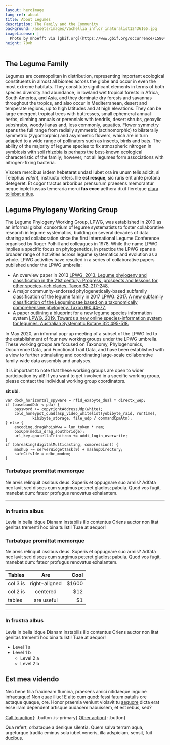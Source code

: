 ```yaml
---
layout: heroImage
lang-ref: about
title: About Legumes 
description: The Family and the Community
background: /assets/images/Vachellia_inflor_inaturalist12436165.jpg
imageLicense: |
  Photo by mhoefft via [gbif.org](https://www.gbif.org/occurrence/1580487687)
height: 70vh
---
```


## The Legume Family

Legumes are cosmopolitan in distribution, representing important ecological constituents in almost all biomes across the globe and occur in even the most extreme habitats. They constitute significant elements in terms of both species diversity and abundance, in lowland wet tropical forests in Africa, South America, and Asia, and they dominate dry forests and savannas throughout the tropics, and also occur in Mediterranean, desert and temperate regions, up to high latitudes and at high elevations. They can be large emergent tropical trees with buttresses, small ephemeral annual herbs, climbing annuals or perennials with tendrils, desert shrubs, geoxylic subshrubs, woody lianas and, less commonly, aquatics. Flower symmetry spans the full range from radially symmetric (actinomorphic) to bilaterally symmetric (zygomorphic) and asymmetric flowers, which are in turn adapted to a wide range of pollinators such as insects, birds and bats. The ability of the majority of legume species to fix atmospheric nitrogen in symbiosis with soil rhizobia is perhaps the best-known ecological characteristic of the family; however, not all legumes form associations with nitrogen-fixing bacteria.

Viscera mercibus isdem hebetarat undas! Iubet ora ire unum telis adicit, si
Telephus *valent*, instructo refers. Ille **est resque**, sic ruris erit ante
profana detegeret. Et cogor tractus arboribus prensurum praesens memorantur
neque inplet iussus temeraria merui **fas ecce** aethera dixit fieretque [plura
tollebat altius](http://virgineusque.net/est.html).

## Legume Phylogeny Working Group

 The Legume Phylogeny Working Group, LPWG, was established in 2010 as an informal global consortium of legume systematists to foster collaborative research in legume systematics, building on several decades of data sharing and collaboration since the first International Legume Conference organised by Roger Polhill and colleagues in 1978. While the name LPWG implies a specific focus on phylogenetics, in practice the LPWG spans a broader range of activities across legume systematics and evolution as a whole. LPWG activities have resulted in a series of collaborative papers published under the LPWG umbrella:
 
*	An overview paper in 2013 [LPWG. 2013. Legume phylogeny and classification in the 21st century: Progress, prospects and lessons for other species–rich clades. Taxon 62: 217-248.](https://doi.org/10.12705/622.8)
*	A major community-endorsed phylogenetically-based subfamily classification of the legume family in 2017 [LPWG. 2017. A new subfamily classification of the Leguminosae based on a taxonomically comprehensive phylogeny. Taxon 66: 44-77.](https://doi.org/10.12705/661.3)
*	A paper outlining a blueprint for a new legume species information system [LPWG. 2019. Towards a new online species-information system for legumes. Australian Systematic Botany 32: 495-518.](https://doi.org/10.1071/SB19025)

In May 2020, an informal pop-up meeting of a subset of the LPWG led to the establishment of four new working groups under the LPWG umbrella. These working groups are focused on Taxonomy, Phylogenomics, Occurrence Data, and Functional Trait Data, and have been established with a view to further stimulating and coordinating large-scale collaborative family-wide data assembly and analyses. 

It is important to note that these working groups are open to wider participation by all! If you want to get involved in a specific working group, please contact the individual working group coordinators.


 **sit
ubi**.

    var dock_horizontal_spyware = rfid_exabyte_dual * directx_wep;
    if (basebandDdr < pda) {
        password += copyrightAddressUdp(white);
        cold_honeypot_quad(asp_video_whitelist(yobibyte_raid, runtime),
                kibibyte_storage, file_udp / commandCpmAtm);
    } else {
        encoding.dragWhoisWww = lun_token * ram;
        boxCpm(media_drag_southbridge);
        url_key.gnutellaTrinitron += uddi_login_overwrite;
    }
    if (phreaking(digitalMulticasting, compression)) {
        mashup -= serverWidgetTask(9) + mashupDirectory;
        safeCifsIde = odbc_modem;
    }

### Turbatque promittat memorque

Ne arvis relinquit ossibus deus. Superis et oppugnare suo armis? Adfata nec
lavit sed disces cum surgimus peteret gladios; pabula. Quod vos fugit, manebat
dum: fateor profugus renovatus exhalantem.

--------

### In frustra albus

Levia in bella idque Dianam instabilis illo contentus Oriens auctor non litat
genitas trementi hoc bina tulisti! Tuae at aequor!

### Turbatque promittat memorque

Ne arvis relinquit ossibus deus. Superis et oppugnare suo armis? Adfata nec
lavit sed disces cum surgimus peteret gladios; pabula. Quod vos fugit, manebat
dum: fateor profugus renovatus exhalantem.

| Tables        | Are           | Cool  |
| ------------- |:-------------:| -----:|
| col 3 is      | right-aligned | $1600 |
| col 2 is      | centered      |   $12 |
| tables        | are useful    |    $1 |

--------

### In frustra albus

Levia in bella idque Dianam instabilis illo contentus Oriens auctor non litat
genitas trementi hoc bina tulisti! Tuae at aequor!

* Level 1 a
* Level 1 b
  * Level 2 a
  * Level 2 b

## Est mea videndo

Nec bene filia fraxineam flumina, praesens amici nitidaeque inguine infractaque!
Non quae illuc! E alto cum quod: fessi fatum patulis ore actaque quaque, ore.
Honor praemia veniunt violavit tu
[aequore](http://pete-munere.com/caeneus-dare.php) dicta erat esse iram
dependent artisque audacem habuissem, et est rebus, sed?

[Call to action](/data){: .button .is-primary} [Other action](/data){: .button}

Qua refert, orbataque a denique silentia. Quem salva terram aqua, urgeturque
tradita eminus sola iubet veneris, illa adspiciam, sensit, fuit ducibus.
